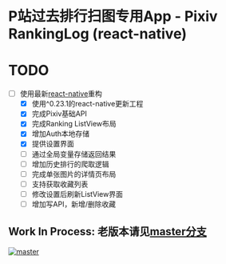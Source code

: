 P站过去排行扫图专用App - Pixiv RankingLog (react-native)
================

# TODO

* [ ] 使用最新[react-native](https://github.com/facebook/react-native)重构
  * [x] 使用^0.23.1的react-native更新工程
  * [x] 完成Pixiv基础API
  * [x] 完成Ranking ListView布局
  * [x] 增加Auth本地存储
  * [x] 提供设置界面
  * [ ] 通过全局变量存储返回结果
  * [ ] 增加历史排行的爬取逻辑
  * [ ] 完成单张图片的详情页布局
  * [ ] 支持获取收藏列表
  * [ ] 修改设置后刷新ListView界面
  * [ ] 增加写API，新增/删除收藏

## **Work In Process**: 老版本请见[master分支](https://github.com/upbit/Pixiv-RankingLog/tree/master)

[![master](https://raw.githubusercontent.com/upbit/Pixiv-RankingLog/master/RankingLogHelper.png)](https://github.com/upbit/Pixiv-RankingLog/tree/master)

